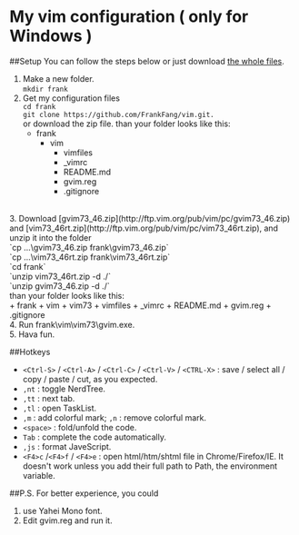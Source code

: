 My vim configuration ( only for Windows )
=

##Setup
You can follow the steps below or just download [the whole files](https://sourceforge.net/projects/mygvim/files/).<br/>
1. Make a new folder.<br/>
    `mkdir frank`<br/>
2. Get my configuration files<br/>
    `cd frank`<br/>
    `git clone https://github.com/FrankFang/vim.git.`<br/>
    or download the zip file.  than your folder looks like this:<br/>
    + frank
    	+ vim
            + vimfiles
            + _vimrc
            + README.md
            + gvim.reg
            + .gitignore
<br/>
3. Download [gvim73_46.zip](http://ftp.vim.org/pub/vim/pc/gvim73_46.zip) and [vim73_46rt.zip](http://ftp.vim.org/pub/vim/pc/vim73_46rt.zip), and unzip it into the folder<br/>
    `cp ...\gvim73_46.zip frank\gvim73_46.zip`<br/>
    `cp ...\vim73_46rt.zip frank\vim73_46rt.zip`<br/>
    `cd frank`<br/>
    `unzip vim73_46rt.zip -d ./`<br/>
    `unzip gvim73_46.zip -d ./`<br/>
    than your folder looks like this:<br/>
    + frank
    	+ vim
            + vim73
            + vimfiles
            + _vimrc
            + README.md
            + gvim.reg
            + .gitignore
<br/>
4. Run frank\vim\vim73\gvim.exe.<br/>
5. Hava fun. 

##Hotkeys
* `<Ctrl-S>` / `<Ctrl-A>` / `<Ctrl-C>` / `<Ctrl-V>` / `<CTRL-X>` : save / select all / copy / paste / cut, as you expected.
* `,nt` : toggle NerdTree.
* `,tt` : next tab.
* `,tl` : open TaskList.
* `,m` : add colorful mark; `,n` : remove colorful mark.
* `<space>` : fold/unfold the code.
* `Tab` : complete the code automatically.
* `,js` : format JaveScript.
* `<F4>c` /`<F4>f` / `<F4>e` : open html/htm/shtml file in Chrome/Firefox/IE. It doesn't work unless you add their full path to Path, the environment variable.

##P.S.
For better experience, you could 
1. use Yahei Mono font.
2. Edit gvim.reg and run it.

